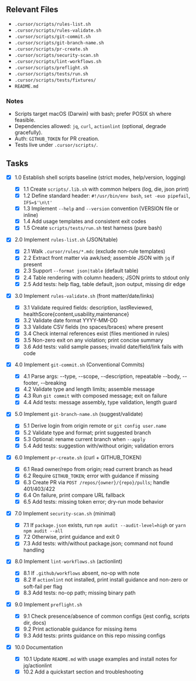 ## Relevant Files

- `.cursor/scripts/rules-list.sh`
- `.cursor/scripts/rules-validate.sh`
- `.cursor/scripts/git-commit.sh`
- `.cursor/scripts/git-branch-name.sh`
- `.cursor/scripts/pr-create.sh`
- `.cursor/scripts/security-scan.sh`
- `.cursor/scripts/lint-workflows.sh`
- `.cursor/scripts/preflight.sh`
- `.cursor/scripts/tests/run.sh`
- `.cursor/scripts/tests/fixtures/`
- `README.md`

### Notes

- Scripts target macOS (Darwin) with bash; prefer POSIX sh where feasible.
- Dependencies allowed: `jq`, `curl`, `actionlint` (optional, degrade gracefully).
- Auth: `GITHUB_TOKEN` for PR creation.
- Tests live under `.cursor/scripts/`.

## Tasks

- [x] 1.0 Establish shell scripts baseline (strict modes, help/version, logging)

  - [x] 1.1 Create `scripts/.lib.sh` with common helpers (log, die, json print)
  - [x] 1.2 Define standard header: `#!/usr/bin/env bash`, `set -euo pipefail`, `IFS=$'\n\t'`
  - [x] 1.3 Implement `--help` and `--version` convention (VERSION file or inline)
  - [x] 1.4 Add usage templates and consistent exit codes
  - [x] 1.5 Create `scripts/tests/run.sh` test harness (pure bash)

- [x] 2.0 Implement `rules-list.sh` (JSON/table)

  - [x] 2.1 Walk `.cursor/rules/*.mdc` (exclude non-rule templates)
  - [x] 2.2 Extract front matter via awk/sed; assemble JSON with `jq` if present
  - [x] 2.3 Support `--format json|table` (default table)
  - [x] 2.4 Table rendering with column headers; JSON prints to stdout only
  - [x] 2.5 Add tests: help flag, table default, json output, missing dir edge

- [x] 3.0 Implement `rules-validate.sh` (front matter/date/links)

  - [x] 3.1 Validate required fields: description, lastReviewed, healthScore{content,usability,maintenance}
  - [x] 3.2 Validate date format YYYY-MM-DD
  - [x] 3.3 Validate CSV fields (no spaces/braces) where present
  - [x] 3.4 Check internal references exist (files mentioned in rules)
  - [x] 3.5 Non-zero exit on any violation; print concise summary
  - [x] 3.6 Add tests: valid sample passes; invalid date/field/link fails with code

- [x] 4.0 Implement `git-commit.sh` (Conventional Commits)

  - [x] 4.1 Parse args: --type, --scope, --description, repeatable --body, --footer, --breaking
  - [x] 4.2 Validate type and length limits; assemble message
  - [x] 4.3 Run `git commit` with composed message; exit on failure
  - [x] 4.4 Add tests: message assembly, type validation, length guard

- [x] 5.0 Implement `git-branch-name.sh` (suggest/validate)

  - [x] 5.1 Derive login from origin remote or `git config user.name`
  - [x] 5.2 Validate type and format; print suggested branch
  - [x] 5.3 Optional: rename current branch when `--apply`
  - [x] 5.4 Add tests: suggestion with/without origin; validation errors

- [x] 6.0 Implement `pr-create.sh` (curl + GITHUB_TOKEN)

  - [x] 6.1 Read owner/repo from origin; read current branch as head
  - [x] 6.2 Require `GITHUB_TOKEN`; error with guidance if missing
  - [x] 6.3 Create PR via `POST /repos/{owner}/{repo}/pulls`; handle 401/403/422
  - [x] 6.4 On failure, print compare URL fallback
  - [x] 6.5 Add tests: missing token error; dry-run mode behavior

- [x] 7.0 Implement `security-scan.sh` (minimal)

  - [x] 7.1 If `package.json` exists, run `npm audit --audit-level=high` or `yarn npm audit --all`
  - [x] 7.2 Otherwise, print guidance and exit 0
  - [x] 7.3 Add tests: with/without package.json; command not found handling

- [x] 8.0 Implement `lint-workflows.sh` (actionlint)

  - [x] 8.1 If `.github/workflows` absent, no-op with note
  - [x] 8.2 If `actionlint` not installed, print install guidance and non-zero or soft-fail per flag
  - [x] 8.3 Add tests: no-op path; missing binary path

- [x] 9.0 Implement `preflight.sh`

  - [x] 9.1 Check presence/absence of common configs (jest config, scripts dir, docs)
  - [x] 9.2 Print actionable guidance for missing items
  - [x] 9.3 Add tests: prints guidance on this repo missing configs

- [x] 10.0 Documentation
  - [x] 10.1 Update `README.md` with usage examples and install notes for jq/actionlint
  - [x] 10.2 Add a quickstart section and troubleshooting
